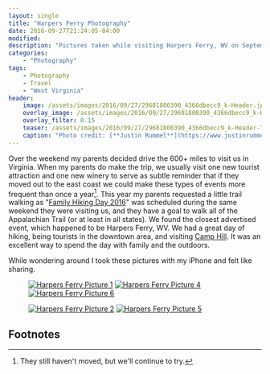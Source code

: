 ```yaml
---
layout: single
title: "Harpers Ferry Photography"
date: 2016-09-27T21:24:05-04:00
modified:
description: "Pictures taken while visiting Harpers Ferry, WV on September 24th, 2016." 	# For Twitter, not the Title
categories:
    - "Photography"
tags:
    - Photography
    - Travel
    - "West Virginia"
header:
    image: /assets/images/2016/09/27/29681800390_4366dbecc9_k-Header.jpg			# Twitter (use 'overlay_image')
    overlay_image: /assets/images/2016/09/27/29681800390_4366dbecc9_k-Header.jpg		    # Article header at 2048x768
    overlay_filter: 0.15
    teaser: /assets/images/2016/09/27/29681800390_4366dbecc9_k-Header-Twitter.jpg 		# Shrink image to 575 width
    caption: "Photo credit: [**Justin Rummel**](https://www.justinrummel.com)"
---
```


Over the weekend my parents decided drive the 600+ miles to visit us in Virginia.  When my parents do make the trip, we usually visit one new tourist attraction and one new winery to serve as subtle reminder that if they moved out to the east coast we could make these types of events more frequent than once a year[^1].  This year my parents requested a little trail walking as "[Family Hiking Day 2016][appalachiantrail]" was scheduled during the same weekend they were visiting us, and they have a goal to walk all of the Appalachian Trail (or at least in all states).  We found the closest advertised event, which happened to be Harpers Ferry, WV.  We had a great day of hiking, being tourists in the downtown area, and visiting [Camp Hill][camphill].  It was an excellent way to spend the day with family and the outdoors.

While wondering around I took these pictures with my iPhone and felt like sharing.

<figure class="third">
<a href="{{ site.url }}/assets/images/2016/09/27/Harpers-Ferry-LG-1.jpg"><img src="{{ site.url }}/assets/images/2016/09/27/Harpers-Ferry-SM-1.jpg" alt="Harpers Ferry Picture 1" /></a>
<a href="{{ site.url }}/assets/images/2016/09/27/Harpers-Ferry-LG-4.jpg"><img src="{{ site.url }}/assets/images/2016/09/27/Harpers-Ferry-SM-4.jpg" alt="Harpers Ferry Picture 4" /></a>
<a href="{{ site.url }}/assets/images/2016/09/27/Harpers-Ferry-LG-6.jpg"><img src="{{ site.url }}/assets/images/2016/09/27/Harpers-Ferry-SM-6.jpg" alt="Harpers Ferry Picture 6" /></a>
</figure>
<figure class="third">
<a href="{{ site.url }}/assets/images/2016/09/27/Harpers-Ferry-LG-2.jpg"><img src="{{ site.url }}/assets/images/2016/09/27/Harpers-Ferry-SM-2.jpg" alt="Harpers Ferry Picture 2" /></a>
<a href="{{ site.url }}/assets/images/2016/09/27/Harpers-Ferry-LG-5.jpg"><img src="{{ site.url }}/assets/images/2016/09/27/Harpers-Ferry-SM-5.jpg" alt="Harpers Ferry Picture 5" /></a>
</figure>

Footnotes
---

[^1]: They still haven't moved, but we'll continue to try.

[appalachiantrail]: http://www.appalachiantrail.org/FamilyHike
[camphill]: https://www.nps.gov/places/harpers-ferry-camp-hill.htm

